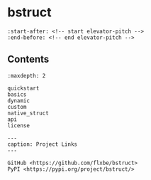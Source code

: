 # bstruct

```{include} ../README.md
:start-after: <!-- start elevator-pitch -->
:end-before: <!-- end elevator-pitch -->
```

## Contents

```{toctree}
:maxdepth: 2

quickstart
basics
dynamic
custom
native_struct
api
license
```

```{toctree}
---
caption: Project Links
---

GitHub <https://github.com/flxbe/bstruct>
PyPI <https://pypi.org/project/bstruct/>
```
